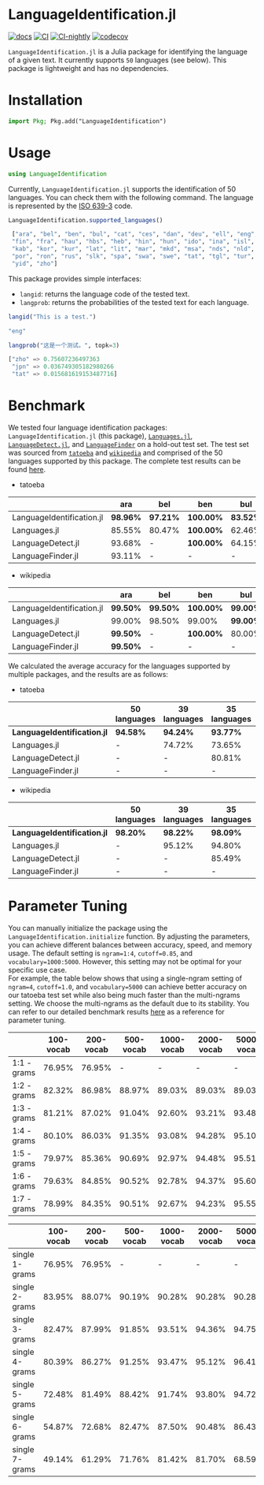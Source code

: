 # LanguageIdentification.jl
[![docs](https://img.shields.io/badge/docs-dev-blue.svg)](https://guo-yong-zhi.github.io/LanguageIdentification.jl/dev) [![CI](https://github.com/guo-yong-zhi/LanguageIdentification.jl/actions/workflows/ci.yml/badge.svg)](https://github.com/guo-yong-zhi/LanguageIdentification.jl/actions/workflows/ci.yml) [![CI-nightly](https://github.com/guo-yong-zhi/LanguageIdentification.jl/actions/workflows/ci-nightly.yml/badge.svg)](https://github.com/guo-yong-zhi/LanguageIdentification.jl/actions/workflows/ci-nightly.yml) [![codecov](https://codecov.io/gh/guo-yong-zhi/LanguageIdentification.jl/graph/badge.svg?token=lwDSoRUTmH)](https://codecov.io/gh/guo-yong-zhi/LanguageIdentification.jl)

`LanguageIdentification.jl` is a Julia package for identifying the language of a given text. It currently supports `50` languages (see below). This package is lightweight and has no dependencies.
# Installation
```julia
import Pkg; Pkg.add("LanguageIdentification")
```
# Usage
```julia
using LanguageIdentification
```
Currently, `LanguageIdentification.jl` supports the identification of 50 languages. You can check them with the following command. The language is represented by the [ISO 639-3](https://en.wikipedia.org/wiki/ISO_639_macrolanguage) code.
```julia
LanguageIdentification.supported_languages()
```
```julia
 ["ara", "bel", "ben", "bul", "cat", "ces", "dan", "deu", "ell", "eng", "epo", "fas", 
 "fin", "fra", "hau", "hbs", "heb", "hin", "hun", "ido", "ina", "isl", "ita", "jpn", 
 "kab", "kor", "kur", "lat", "lit", "mar", "mkd", "msa", "nds", "nld", "nor", "pol", 
 "por", "ron", "rus", "slk", "spa", "swa", "swe", "tat", "tgl", "tur", "ukr", "vie", 
 "yid", "zho"]
```
This package provides simple interfaces:
- `langid`: returns the language code of the tested text.
- `langprob`: returns the probabilities of the tested text for each language.
```julia
langid("This is a test.")
```
```julia
"eng"
```
```julia
langprob("这是一个测试。", topk=3)
```
```julia
["zho" => 0.75607236497363
 "jpn" => 0.036749305182980266
 "tat" => 0.015681619153487716]
```
# Benchmark

We tested four language identification packages: `LanguageIdentification.jl` (this package), [`Languages.jl`](https://github.com/JuliaText/Languages.jl), [`LanguageDetect.jl`](https://github.com/SeanLee97/LanguageDetect.jl), and [`LanguageFinder`](https://github.com/nusretipek/LanguageFinder) on a hold-out test set. The test set was sourced from [`tatoeba`](https://tatoeba.org) and [`wikipedia`](https://www.wikipedia.org/) and comprised of the 50 languages supported by this package. The complete test results can be found [here](https://github.com/guo-yong-zhi/langid_expirement/blob/main/benchmarks/compare/compare.md).

- tatoeba

|                           | ara        | bel        | ben         | bul        | cat        | ces        | dan        | deu        | ell         | eng        | epo        | fas        | fin        | fra        | hau        | hbs        | heb         | hin        | hun        | ido        | ina        | isl        | ita        | jpn        | kab        | kor         | kur        | lat        | lit        | mar        | mkd        | msa        | nds        | nld        | nor        | pol        | por        | ron        | rus        | slk        | spa        | swa        | swe        | tat        | tgl        | tur        | ukr        | vie         | yid        | zho         |
|---------------------------|------------|------------|-------------|------------|------------|------------|------------|------------|-------------|------------|------------|------------|------------|------------|------------|------------|-------------|------------|------------|------------|------------|------------|------------|------------|------------|-------------|------------|------------|------------|------------|------------|------------|------------|------------|------------|------------|------------|------------|------------|------------|------------|------------|------------|------------|------------|------------|------------|-------------|------------|-------------|
| LanguageIdentification.jl | **98.96%** | **97.21%** | **100.00%** | **83.52%** | **93.75%** | **93.07%** | **84.68%** | **98.96%** | **100.00%** | **99.08%** | **97.86%** | **99.04%** | **99.04%** | **97.58%** | **98.81%** |     23.06% |      98.76% |     88.85% | **99.04%** | **90.62%** | **95.30%** | **99.55%** | **96.99%** |     99.97% | **99.43%** | **100.00%** | **99.20%** | **96.53%** | **99.29%** | **88.13%** | **92.96%** | **97.88%** | **96.37%** | **97.76%** | **85.40%** | **99.31%** | **97.68%** | **97.49%** |     91.13% | **93.26%** | **93.60%** | **98.66%** | **95.50%** | **91.16%** | **98.93%** | **98.94%** | **87.51%** | **100.00%** | **99.31%** | **100.00%** |
|              Languages.jl |     85.55% |     80.47% | **100.00%** |     62.46% |          - |     48.90% |     47.06% |     90.48% |      99.89% |     78.21% |     64.61% |     95.00% |     76.87% |     82.21% |     92.85% | **60.28%** |      95.75% |     62.99% |     73.99% |          - |          - |          - |     66.27% | **99.97%** |          - |      98.97% |          - |          - |     61.94% |     72.05% |     51.40% |     71.26% |          - |     78.91% |     66.74% |     72.66% |     77.35% |     70.87% |     52.59% |          - |     61.89% |          - |     52.46% |          - |     63.96% |     52.10% |     62.63% |      84.06% |     98.39% |      99.86% |
|         LanguageDetect.jl |     93.68% |          - | **100.00%** |     64.15% |     59.86% |     70.87% |     53.14% |     81.88% | **100.00%** |     74.76% |          - |     93.68% |     90.37% |     77.41% |          - |     27.53% | **100.00%** |     91.60% |     86.61% |          - |          - |          - |     69.16% |     99.85% |          - |      99.48% |          - |          - |     81.41% |     86.60% |     74.70% |     84.67% |          - |     65.07% |     54.23% |     92.97% |     69.89% |     84.12% |     78.32% |     57.26% |     60.35% |     83.89% |     70.51% |          - |     90.70% |     90.33% |     71.89% |      99.75% |          - |      98.53% |
|         LanguageFinder.jl |     93.11% |          - |           - |          - |          - |     69.58% |     70.80% |     91.68% | **100.00%** |     82.53% |          - |     98.60% |     89.31% |     87.57% |          - |          - |      99.99% | **99.87%** |     73.90% |          - |          - |          - |     82.66% |          - |          - |      96.38% |          - |          - |          - |          - |          - |          - |          - |     88.80% |     29.90% |     85.74% |     68.62% |          - | **93.35%** |          - |     76.32% |          - |     40.42% |          - |          - |     71.22% |     76.81% |           - |          - |      45.72% |

- wikipedia

|                           | ara        | bel        | ben         | bul        | cat         | ces        | dan        | deu        | ell         | eng         | epo         | fas         | fin        | fra         | hau        | hbs         | heb         | hin         | hun        | ido        | ina        | isl        | ita         | jpn        | kab        | kor         | kur        | lat        | lit         | mar        | mkd        | msa        | nds        | nld        | nor        | pol         | por        | ron        | rus         | slk        | spa         | swa        | swe        | tat        | tgl        | tur        | ukr         | vie        | yid        | zho        |
|---------------------------|------------|------------|-------------|------------|-------------|------------|------------|------------|-------------|-------------|-------------|-------------|------------|-------------|------------|-------------|-------------|-------------|------------|------------|------------|------------|-------------|------------|------------|-------------|------------|------------|-------------|------------|------------|------------|------------|------------|------------|-------------|------------|------------|-------------|------------|-------------|------------|------------|------------|------------|------------|-------------|------------|------------|------------|
| LanguageIdentification.jl | **99.50%** | **99.50%** | **100.00%** | **99.00%** | **100.00%** | **96.50%** | **98.50%** | **96.50%** | **100.00%** | **100.00%** | **100.00%** | **100.00%** | **99.50%** | **100.00%** | **99.50%** |      87.00% | **100.00%** |      91.00% | **99.00%** | **92.50%** | **97.00%** | **98.50%** | **100.00%** |     98.00% | **99.00%** | **100.00%** | **99.00%** | **98.50%** | **100.00%** |     95.50% |     97.50% | **99.50%** | **99.50%** |     97.00% | **98.00%** | **100.00%** | **99.50%** | **90.00%** |      99.50% | **97.00%** | **100.00%** | **99.50%** | **98.50%** | **99.00%** | **98.50%** | **98.50%** | **100.00%** | **97.00%** | **98.50%** | **99.50%** |
|              Languages.jl |     99.00% |     98.50% |      99.00% | **99.00%** |           - |     92.50% |     88.50% |     96.00% |      96.50% |      99.50% |      96.00% |      98.50% |     98.00% | **100.00%** |     99.00% | **100.00%** |      99.50% |      91.00% |     93.00% |          - |          - |          - |      98.50% | **99.50%** |          - |      89.50% |          - |          - |      94.50% |     95.00% | **98.00%** | **99.50%** |          - |     94.50% |     95.50% |      90.50% |     94.00% |     81.50% |      97.50% |          - |      98.50% |          - |     88.00% |          - |     97.00% |     92.50% |      93.00% |     74.50% |     98.00% |     96.50% |
|         LanguageDetect.jl | **99.50%** |          - | **100.00%** |     80.00% |      79.00% |     80.50% |     61.00% |     81.00% | **100.00%** |      90.00% |           - |      99.00% |     94.50% |      90.00% |          - |       3.50% | **100.00%** |      94.00% |     93.50% |          - |          - |          - |      87.50% |     94.50% |          - |      95.00% |          - |          - |      96.50% | **97.00%** |     90.00% |     96.50% |          - |     74.00% |     55.50% |      94.00% |     78.50% |     74.00% |      91.00% |     77.00% |      77.50% |     95.50% |     69.00% |          - |     94.50% |     93.00% |      97.50% |     96.00% |          - |     74.00% |
|         LanguageFinder.jl | **99.50%** |          - |           - |          - |           - |     96.00% | **98.50%** |     95.50% |      99.50% |      99.50% |           - |      99.00% | **99.50%** | **100.00%** |          - |           - | **100.00%** | **100.00%** |     96.00% |          - |          - |          - |      98.50% |          - |          - |      94.50% |          - |          - |           - |          - |          - |          - |          - | **98.50%** |     35.50% |      98.00% |     88.00% |          - | **100.00%** |          - | **100.00%** |          - |     97.00% |          - |          - |     96.00% |      99.50% |          - |          - |     85.50% |

We calculated the average accuracy for the languages supported by multiple packages, and the results are as follows:
- tatoeba

|                               | 50 languages | 39 languages | 35 languages | 24 languages |
|-------------------------------|--------------|--------------|--------------|--------------|
| **LanguageIdentification.jl** |   **94.58%** |   **94.24%** |   **93.77%** |   **95.87%** |
|                  Languages.jl |            - |       74.72% |       73.65% |       74.14% |
|             LanguageDetect.jl |            - |            - |       80.81% |       80.61% |
|             LanguageFinder.jl |            - |            - |            - |       79.70% |

- wikipedia

|                               | 50 languages | 39 languages | 35 languages | 24 languages |
|-------------------------------|--------------|--------------|--------------|--------------|
| **LanguageIdentification.jl** |   **98.20%** |   **98.22%** |   **98.09%** |   **98.79%** |
|                  Languages.jl |            - |       95.12% |       94.80% |       95.02% |
|             LanguageDetect.jl |            - |            - |       85.49% |       86.23% |
|             LanguageFinder.jl |            - |            - |            - |       94.75% |

# Parameter Tuning
You can manually initialize the package using the `LanguageIdentification.initialize` function. By adjusting the parameters, you can achieve different balances between accuracy, speed, and memory usage. The default setting is `ngram=1:4`, `cutoff=0.85`, and `vocabulary=1000:5000`. However, this setting may not be optimal for your specific use case.  
For example, the table below shows that using a single-ngram setting of `ngram=4`, `cutoff=1.0`, and `vocabulary=5000` can achieve better accuracy on our tatoeba test set while also being much faster than the multi-ngrams setting. We choose the multi-ngrams as the default due to its stability. You can refer to our detailed benchmark results [here](https://github.com/guo-yong-zhi/langid_expirement/tree/main/benchmarks/matrix) as a reference for parameter tuning.

|             | 100-vocab | 200-vocab | 500-vocab | 1000-vocab | 2000-vocab | 5000-vocab | 10000-vocab | 20000-vocab | 50000-vocab | 100000-vocab |
|-------------|-----------|-----------|-----------|------------|------------|------------|-------------|-------------|-------------|--------------|
| 1:1 - grams |    76.95% |    76.95% |         - |          - |          - |          - |           - |           - |           - |            - |
| 1:2 - grams |    82.32% |    86.98% |    88.97% |     89.03% |     89.03% |     89.03% |           - |           - |           - |            - |
| 1:3 - grams |    81.21% |    87.02% |    91.04% |     92.60% |     93.21% |     93.48% |      93.51% |      93.51% |      93.51% |            - |
| 1:4 - grams |    80.10% |    86.03% |    91.35% |     93.08% |     94.28% |     95.10% |      95.49% |      95.62% |      95.64% |       95.64% |
| 1:5 - grams |    79.97% |    85.36% |    90.69% |     92.97% |     94.48% |     95.51% |      96.15% |      96.62% |      96.85% |       96.85% |
| 1:6 - grams |    79.63% |    84.85% |    90.52% |     92.78% |     94.37% |     95.60% |      96.12% |      96.75% |      97.28% |       97.38% |
| 1:7 - grams |    78.99% |    84.35% |    90.51% |     92.67% |     94.23% |     95.55% |      96.04% |      96.68% |      97.37% |       97.55% |

|                | 100-vocab | 200-vocab | 500-vocab | 1000-vocab | 2000-vocab | 5000-vocab | 10000-vocab | 20000-vocab | 50000-vocab |
|----------------|-----------|-----------|-----------|------------|------------|------------|-------------|-------------|-------------|
| single 1-grams |    76.95% |    76.95% |         - |          - |          - |          - |           - |           - |           - |
| single 2-grams |    83.95% |    88.07% |    90.19% |     90.28% |     90.28% |     90.28% |           - |           - |           - |
| single 3-grams |    82.47% |    87.99% |    91.85% |     93.51% |     94.36% |     94.75% |      94.75% |      94.75% |      94.75% |
| single 4-grams |    80.39% |    86.27% |    91.25% |     93.47% |     95.12% |     96.41% |      96.72% |      96.78% |      96.78% |
| single 5-grams |    72.48% |    81.49% |    88.42% |     91.74% |     93.80% |     94.72% |      95.08% |      95.48% |      95.56% |
| single 6-grams |    54.87% |    72.68% |    82.47% |     87.50% |     90.48% |     86.43% |      84.87% |      85.20% |      85.81% |
| single 7-grams |    49.14% |    61.29% |    71.76% |     81.42% |     81.70% |     68.59% |      64.30% |      63.69% |      63.98% |
